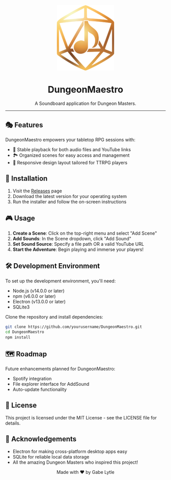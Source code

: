 <div align="center">
  <img src="assets/logo-min-gold.svg" alt="DungeonMaestro Logo" width="180"/>
  <h1>DungeonMaestro</h1>
  <p>A Soundboard application for Dungeon Masters.</p>
</div>

---

## 🎭 Features

DungeonMaestro empowers your tabletop RPG sessions with:

- 🎵 Stable playback for both audio files and YouTube links
- 🏞️ Organized scenes for easy access and management
- 📱 Responsive design layout tailored for TTRPG players

## 🚀 Installation

1. Visit the [Releases](https://github.com/GooberGabe/DungeonMaestro/releases) page
2. Download the latest version for your operating system
3. Run the installer and follow the on-screen instructions

## 🎮 Usage

1. **Create a Scene**: Click on the top-right menu and select "Add Scene"
2. **Add Sounds**: In the Scene dropdown, click "Add Sound"
3. **Set Sound Source**: Specify a file path OR a valid YouTube URL
4. **Start the Adventure**: Begin playing and immerse your players!

## 🛠️ Development Environment

To set up the development environment, you'll need:

- Node.js (v14.0.0 or later)
- npm (v6.0.0 or later)
- Electron (v13.0.0 or later)
- SQLite3

Clone the repository and install dependencies:
```bash
git clone https://github.com/yourusername/DungeonMaestro.git
cd DungeonMaestro
npm install
```

## 🗺️ Roadmap
Future enhancements planned for DungeonMaestro:

- Spotify integration
- File explorer interface for AddSound
- Auto-update functionality

## 📜 License
This project is licensed under the MIT License - see the LICENSE file for details.

## 🙏 Acknowledgements
- Electron for making cross-platform desktop apps easy
- SQLite for reliable local data storage
- All the amazing Dungeon Masters who inspired this project!

<div align="center">
  Made with ❤️ by Gabe Lytle
</div>
